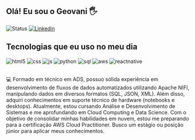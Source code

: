 ## Olá! Eu sou o Geovani 🖐️
![Status](https://github-readme-stats.vercel.app/api?username=Geovaniprr&show_icons=true&theme=radical)
[![Linkedin](https://img.shields.io/badge/LinkedIn-0077B5?style=for-the-badge&logo=linkedin&logoColor=white)](https://www.linkedin.com/in/geovani-corrêa/)

## Tecnologias que eu uso no meu dia

<div style="display: inline_block">
  <img align="center" alt="html5" src="https://img.shields.io/badge/HTML5-E34F26?style=for-the-badge&logo=html5&logoColor=white" />
  <img align="center" alt="css" src="https://img.shields.io/badge/CSS3-1572B6?style=for-the-badge&logo=css3&logoColor=white" />
  <img align="center" alt="js" src="https://img.shields.io/badge/JavaScript-F7DF1E?style=for-the-badge&logo=javascript&logoColor=black" />
  <img align="center" alt="python" src="https://img.shields.io/badge/Python-3776AB?style=for-the-badge&logo=python&logoColor=white"/>
  <img align="center" alt="sql" src="https://img.shields.io/badge/PostgreSQL-316192?style=for-the-badge&logo=postgresql&logoColor=white"/>
  <img align="center" alt="aws" src="https://img.shields.io/badge/Amazon_AWS-232F3E?style=for-the-badge&logo=amazon-aws&logoColor=white" />
  <img align="center" alt="reactnative" src="https://img.shields.io/badge/React_Native-20232A?style=for-the-badge&logo=react&logoColor=61DAFB" />
</div><br/>

💻 Formado em técnico em ADS, possuo sólida experiência em desenvolvimento de fluxos de dados automatizados utilizando Apache NIFI, manipulando dados em diversos formatos (SQL, JSON, XML). Além disso, adquiri conhecimentos em suporte técnico de hardware (notebooks e desktops). Atualmente, estou cursando Análise e Desenvolvimento de Sistemas e me aprofundando em Cloud Computing e Data Science. Com o objetivo de consolidar minhas habilidades em nuvem, estou me preparando para a certificação AWS Cloud Practitioner. Busco um estágio ou posição júnior para aplicar meus conhecimentos.
